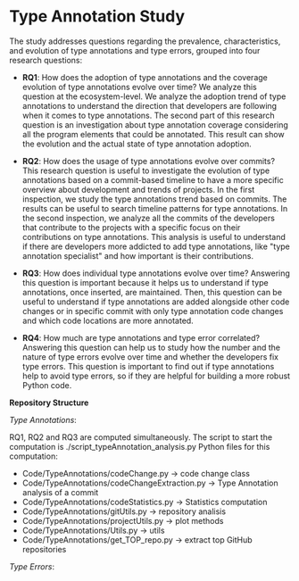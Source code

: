 # Type Annotation Study

The study addresses questions regarding the prevalence, characteristics, and evolution of type annotations and type errors, grouped into four research questions:

* **RQ1**: How does the adoption of type annotations and the coverage evolution of type annotations evolve over time?
	We analyze this question at the ecosystem-level. We analyze the adoption trend of type annotations to understand the direction that developers are following when it comes to type annotations. The second part of this research question is an investigation about type annotation coverage considering all the program elements that could be annotated. This result can show the evolution and the actual state of type annotation adoption.
    
* **RQ2**: How does the usage of type annotations evolve over commits?
	This research question is useful to investigate the evolution of type annotations based on a commit-based timeline to have a more specific overview about development and trends of projects. In the first inspection, we study the type annotations trend based on commits. The results can be useful to search timeline patterns for type annotations. In the second inspection, we analyze all the commits of the developers that contribute to the projects with a specific focus on their contributions on type annotations. This analysis is useful to understand if there are developers more addicted to add type annotations, like "type annotation specialist" and how important is their contributions.
	
* **RQ3**: How does individual type annotations evolve over time?
	Answering this question is important because it helps us to understand if type annotations, once inserted, are maintained. Then, this question can be useful to understand if type annotations are added alongside other code changes or in specific commit with only type annotation code changes and which code locations are more annotated.
	
* **RQ4**: How much are type annotations and type error correlated?
	Answering this question can help us to study how the number and the nature of type errors evolve over time and whether the developers fix type errors. This question is important to find out if type annotations help to avoid type errors, so if they are helpful for building a more robust Python code.

**Repository Structure**

_Type Annotations_:

RQ1, RQ2 and RQ3 are computed simultaneously. 
The script to start the computation is ./script_typeAnnotation_analysis.py
Python files for this computation:
* Code/TypeAnnotations/codeChange.py -> code change class
* Code/TypeAnnotations/codeChangeExtraction.py -> Type Annotation analysis of a commit
* Code/TypeAnnotations/codeStatistics.py -> Statistics computation
* Code/TypeAnnotations/gitUtils.py -> repository analisis
* Code/TypeAnnotations/projectUtils.py -> plot methods
* Code/TypeAnnotations/Utils.py -> utils
* Code/TypeAnnotations/get_TOP_repo.py -> extract top GitHub repositories

_Type Errors_: